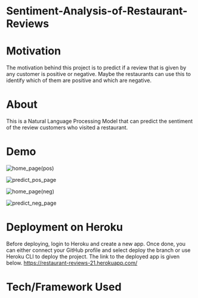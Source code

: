 # Sentiment-Analysis-of-Restaurant-Reviews

# Motivation
The motivation behind this project is to predict if a review that is given by any customer is positive or negative. Maybe the restaurants can use this to identify which of them are positive and which are negative.

# About
This is a Natural Language Processing Model that can predict the sentiment of the review customers who visited a restaurant.

# Demo
![home_page(pos)](https://user-images.githubusercontent.com/66258607/110284278-8e922180-8007-11eb-9bf8-21c056998b82.PNG)

![predict_pos_page](https://user-images.githubusercontent.com/66258607/110284341-ac5f8680-8007-11eb-93c5-c80e221f3182.PNG)

![home_page(neg)](https://user-images.githubusercontent.com/66258607/110284409-c8fbbe80-8007-11eb-9a14-1c60880f1299.PNG)

![predict_neg_page](https://user-images.githubusercontent.com/66258607/110284502-ec266e00-8007-11eb-8f33-cebb740f860c.PNG)

# Deployment on Heroku
Before deploying, login to Heroku and create a new app. Once done, you can either connect your GitHub profile and select deploy the branch or use Heroku CLI to deploy the project. The link to the deployed app is given below.
https://restaurant-reviews-21.herokuapp.com/

# Tech/Framework Used





